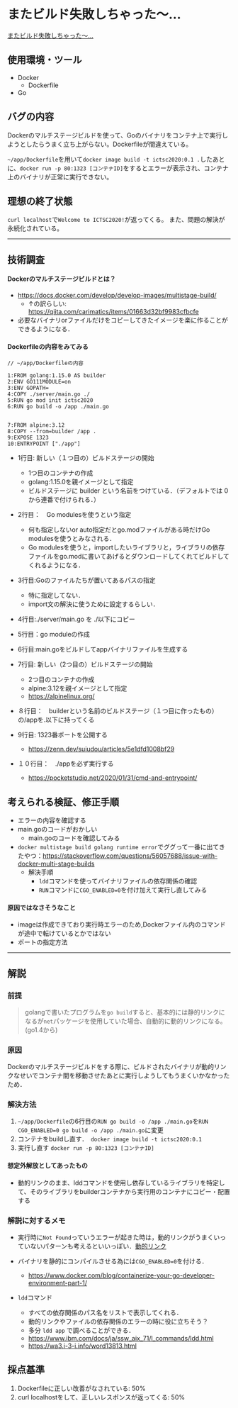 # またビルド失敗しちゃった～…

[またビルド失敗しちゃった～…](https://blog.icttoracon.net/2020/11/02/%e3%81%be%e3%81%9f%e3%83%93%e3%83%ab%e3%83%89%e5%a4%b1%e6%95%97%e3%81%97%e3%81%a1%e3%82%83%e3%81%a3%e3%81%9f%ef%bd%9e/)

## 使用環境・ツール
- Docker
    - Dockerfile
- Go

## バグの内容
Dockerのマルチステージビルドを使って、Goのバイナリをコンテナ上で実行しようとしたらうまく立ち上がらない。Dockerfileが間違えている。

`~/app/Dockerfile`を用いて`docker image build -t ictsc2020:0.1 .`したあとに、`docker run -p 80:1323 [コンテナID]`をするとエラーが表示され、コンテナ上のバイナリが正常に実行できない。

## 理想の終了状態
`curl localhost`で`Welcome to ICTSC2020!`が返ってくる。
また、問題の解決が永続化されている。

----

## 技術調査
#### Dockerのマルチステージビルドとは？
- https://docs.docker.com/develop/develop-images/multistage-build/
    - ↑の訳らしい: https://qiita.com/carimatics/items/01663d32bf9983cfbcfe
- 必要なバイナリorファイルだけをコピーしてきたイメージを楽に作ることができるようになる．

#### Dockerfileの内容をみてみる
```
// ~/app/Dockerfileの内容

1:FROM golang:1.15.0 AS builder
2:ENV GO111MODULE=on
3:ENV GOPATH=
4:COPY ./server/main.go ./
5:RUN go mod init ictsc2020
6:RUN go build -o /app ./main.go
 
 
7:FROM alpine:3.12
8:COPY --from=builder /app .
9:EXPOSE 1323
10:ENTRYPOINT ["./app"]

```

- 1行目: 新しい（１つ目の）ビルドステージの開始
    - 1つ目のコンテナの作成
    - golang:1.15.0を親イメージとして指定
    - ビルドステージに builder という名前をつけている．（デフォルトでは 0 から連番で付けられる．）
- 2行目：　Go modulesを使うという指定
    - 何も指定しないor auto指定だとgo.modファイルがある時だけGo modulesを使うとみなされる．
    - Go modulesを使うと，importしたいライブラリと，ライブラリの依存ファイルをgo.modに書いてあげるとダウンロードしてくれてビルドしてくれるようになる．
- 3行目:Goのファイルたちが置いてあるパスの指定
    - 特に指定してない．
    - import文の解決に使うために設定するらしい．
- 4行目:./server/main.go を ./以下にコピー
- 5行目：go moduleの作成
- 6行目:main.goをビルドしてappバイナリファイルを生成する

- 7行目: 新しい（2つ目の）ビルドステージの開始
    - 2つ目のコンテナの作成
    - alpine:3.12を親イメージとして指定
    - https://alpinelinux.org/
- ８行目：　builderという名前のビルドステージ（１つ目に作ったもの）の/appを.以下に持ってくる
- 9行目: 1323番ポートを公開する
    - https://zenn.dev/suiudou/articles/5e1dfd1008bf29
- １０行目：　./appを必ず実行する
    - https://pocketstudio.net/2020/01/31/cmd-and-entrypoint/

## 考えられる検証、修正手順

- エラーの内容を確認する
- main.goのコードがおかしい
    - main.goのコードを確認してみる
-   `docker multistage build golang runtime error`でググって一番に出てきたやつ：https://stackoverflow.com/questions/56057688/issue-with-docker-multi-stage-builds
    -  解決手順
        -  `ldd`コマンドを使ってバイナリファイルの依存関係の確認
        -  `RUN`コマンドに`CGO_ENABLED=0`を付け加えて実行し直してみる



#### 原因ではなさそうなこと
- imageは作成できており実行時エラーのため,Dockerファイル内のコマンドが途中で転けているとかではない
- ポートの指定方法

---- 

## 解説

### 前提
> golangで書いたプログラムを`go build`すると、基本的には静的リンクになるが`net`パッケージを使用していた場合、自動的に動的リンクになる。(go1.4から)

### 原因
Dockerのマルチステージビルドをする際に、ビルドされたバイナリが動的リンクなせいでコンテナ間を移動させたあとに実行しようしてもうまくいかなかったため．

### 解決方法

1. `~/app/Dockerfile`の6行目の`RUN go build -o /app ./main.go`を`RUN CGO_ENABLED=0 go build -o /app ./main.go`に変更
2. コンテナをbuildし直す．　`docker image build -t ictsc2020:0.1 `
3. 実行し直す `docker run -p 80:1323 [コンテナID]`

#### 想定外解放としてあったもの
- 動的リンクのまま、lddコマンドを使用し依存しているライブラリを特定して、そのライブラリをbuilderコンテナから実行用のコンテナにコピー・配置する

### 解説に対するメモ
- 実行時に`Not Found`っていうエラーが起きた時は，動的リンクがうまくいっていないパターンも考えるといいっぽい．[動的リンク](https://e-words.jp/w/%E5%8B%95%E7%9A%84%E3%83%AA%E3%83%B3%E3%82%AF.html#:~:text=%E5%8B%95%E7%9A%84%E3%83%AA%E3%83%B3%E3%82%AF%E3%81%A8%E3%81%AF,%E3%81%97%E3%81%A6%E8%B5%B7%E5%8B%95%E3%81%99%E3%82%8B%E3%81%93%E3%81%A8%E3%80%82)

- バイナリを静的にコンパイルさせる為には`CGO_ENABLED=0`を付ける．
    - https://www.docker.com/blog/containerize-your-go-developer-environment-part-1/

- `ldd`コマンド
    - すべての依存関係のパス名をリストで表示してくれる．
    - 動的リンクやファイルの依存関係のエラーの時に役に立ちそう？
    - 多分 `ldd app` で調べることができる．
    - https://www.ibm.com/docs/ja/ssw_aix_71/l_commands/ldd.html
    - https://wa3.i-3-i.info/word13813.html

## 採点基準
1. Dockerfileに正しい改善がなされている: 50%
2. curl localhostをして、正しいレスポンスが返ってくる: 50%